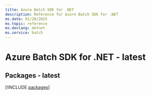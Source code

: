 ```yaml
---
title: Azure Batch SDK for .NET
description: Reference for Azure Batch SDK for .NET
ms.date: 01/20/2025
ms.topic: reference
ms.devlang: dotnet
ms.service: batch
---
```

# Azure Batch SDK for .NET - latest
## Packages - latest
[!INCLUDE [packages](batch-index.md)]
